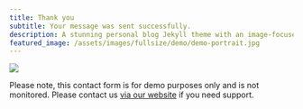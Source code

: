 ```yaml
---
title: Thank you
subtitle: Your message was sent successfully.
description: A stunning personal blog Jekyll theme with an image-focused design.
featured_image: /assets/images/fullsize/demo/demo-portrait.jpg
---
```


![](/assets/images/fullsize/demo/about.jpg)

Please note, this contact form is for demo purposes only and is not monitored. Please contact us [via our website](https://jekyllthemes.io) if you need support.